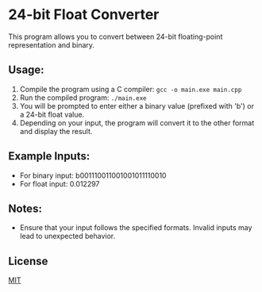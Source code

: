 # 24-bit Float Converter

This program allows you to convert between 24-bit floating-point representation and binary.

## Usage:

1. Compile the program using a C compiler: `gcc -o main.exe main.cpp`
2. Run the compiled program: `./main.exe`
3. You will be prompted to enter either a binary value (prefixed with 'b') or a 24-bit float value.
4. Depending on your input, the program will convert it to the other format and display the result.

## Example Inputs:

- For binary input: b001110011001001011110010
- For float input: 0.012297

## Notes:

- Ensure that your input follows the specified formats. Invalid inputs may lead to unexpected behavior.

## License 

[MIT](https://choosealicense.com/licenses/mit/) 
